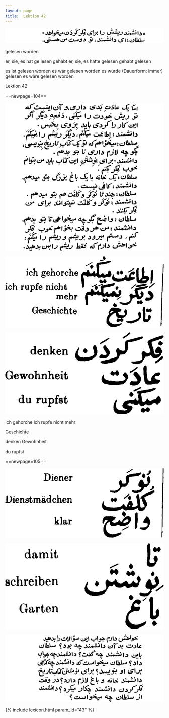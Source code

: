```yaml
---
layout: page
title:  Lektion 42
---
```



![image](/assets/s/106.png-14.png)

gelesen worden

er, sie, es hat ge­ lesen gehabt er, sie, es hatte gelesen gehabt
gelesen



es ist gelesen worden es war gelesen worden es wurde (Dauerform: immer)
gelesen es wäre gelesen worden

Lektion 42



==newpage=104==

![image](/assets/s/107.png-02.png)

![image](/assets/s/2col/107.png-05_1L.png)

![image](/assets/s/2col/107.png-05_2R.png)

ich gehorche ich rupfe nicht mehr

Geschichte



denken Gewohnheit

du rupfst



==newpage=105==

![image](/assets/s/2col/108.png-02_1L.png)

![image](/assets/s/2col/108.png-02_2R.png)

![image](/assets/s/108.png-03.png)


{% include lexicon.html param_id="43" %}
